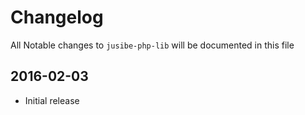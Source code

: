 # Changelog

All Notable changes to `jusibe-php-lib` will be documented in this file

## 2016-02-03
- Initial release